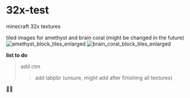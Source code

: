 # 32x-test
minecraft 32x textures

tiled images for amethyst and brain coral (might be changed in the future)
![amethyst_block_tiles_enlarged](https://user-images.githubusercontent.com/97774491/151940132-905d4415-dc8d-49e9-9506-362b7dfe8577.png)
![brain_coral_block_tiles_enlarged](https://user-images.githubusercontent.com/97774491/151940141-912e8505-28fd-48da-a374-0b26d4edaa07.png)


__list to do__

> add ctm
>> add labpbr (unsure, might add after finishing all textures)

🤷‍♀️
